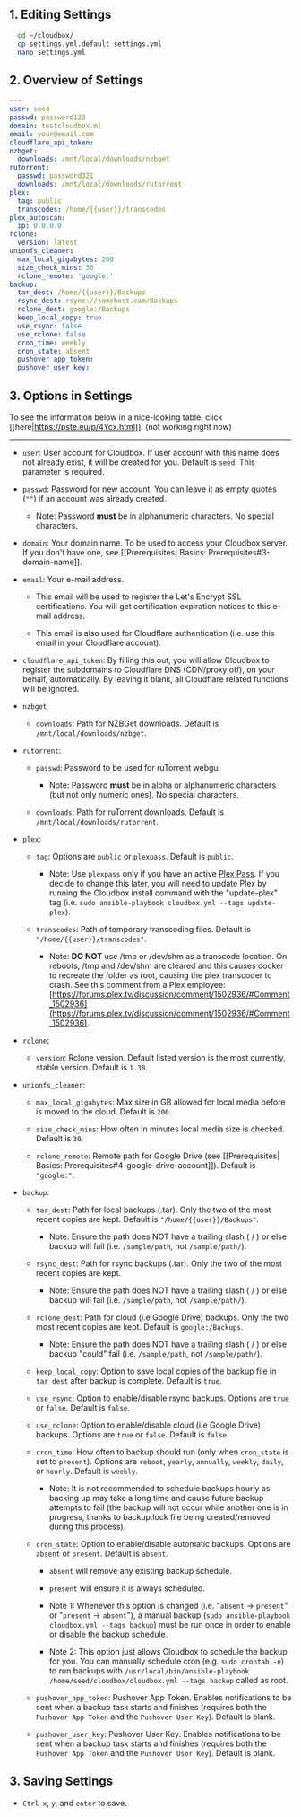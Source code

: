 ## 1. Editing Settings ##

  ```bash
    cd ~/cloudbox/
    cp settings.yml.default settings.yml
    nano settings.yml
  ```

## 2. Overview of Settings ## 

```yaml
---
user: seed
passwd: password123
domain: testcloudbox.ml
email: your@email.com
cloudflare_api_token:
nzbget:
  downloads: /mnt/local/downloads/nzbget
rutorrent:
  passwd: password321
  downloads: /mnt/local/downloads/rutorrent
plex:
  tag: public
  transcodes: /home/{{user}}/transcodes
plex_autoscan:
  ip: 0.0.0.0
rclone:
  version: latest
unionfs_cleaner:
  max_local_gigabytes: 200
  size_check_mins: 30
  rclone_remote: 'google:'
backup:
  tar_dest: /home/{{user}}/Backups
  rsync_dest: rsync://somehost.com/Backups
  rclone_dest: google:/Backups
  keep_local_copy: true
  use_rsync: false
  use_rclone: false
  cron_time: weekly
  cron_state: absent
  pushover_app_token:
  pushover_user_key:
```

## 3. Options in Settings

To see the information below in a nice-looking table, click [[here|https://pste.eu/p/4Ycx.html]]. (not working right now)


---


- `user`: User account for Cloudbox. If user account with this name does not already exist, it will be created for you. Default is `seed`. This parameter is required.

- `passwd`: Password for new account. You can leave it as empty quotes (`""`) if an account was already created. 

  - Note: Password **must** be in alphanumeric characters. No special characters. 

- `domain`: Your domain name. To be used to access your Cloudbox server. If you don't have one, see [[Prerequisites| Basics: Prerequisites#3-domain-name]].

- `email`: Your e-mail address.

  - This email will be used to register the Let's Encrypt SSL certifications. You will get certification expiration notices to this e-mail address. 

  - This email is also used for Cloudflare authentication (i.e. use this email in your Cloudflare account).

- `cloudflare_api_token`: By filling this out, you will allow Cloudbox to register the subdomains to Cloudflare DNS (CDN/proxy off), on your behalf, automatically. By leaving it blank, all Cloudflare related functions will be ignored. 

- `nzbget`

    - `downloads`: Path for NZBGet downloads. Default is `/mnt/local/downloads/nzbget`. 

- `rutorrent`:

    - `passwd`: Password to be used for ruTorrent webgui

      - Note: Password **must** be in alpha or alphanumeric characters (but not only numeric ones). No special characters. 

    - `downloads`: Path for ruTorrent downloads. Default is `/mnt/local/downloads/rutorrent`. 

- `plex`:

  - `tag`: Options are `public` or `plexpass`. Default is `public`.

    - Note: Use `plexpass` only if you have an active [Plex Pass](https://www.plex.tv/features/plex-pass/). If you decide to change this later, you will need to update Plex by running the Cloudbox install command with the "update-plex" tag (i.e. `sudo ansible-playbook cloudbox.yml --tags update-plex`).

  - `transcodes`: Path of temporary transcoding files. Default is `"/home/{{user}}/transcodes"`. 

    - Note: **DO NOT** use /tmp or /dev/shm as a transcode location. On reboots, /tmp and /dev/shm are cleared and this causes docker to recreate the folder as root, causing the plex transcoder to crash. See this comment from a Plex employee: [https://forums.plex.tv/discussion/comment/1502936/#Comment_1502936](https://forums.plex.tv/discussion/comment/1502936/#Comment_1502936).

- `rclone`:

  - `version`: Rclone version. Default listed version is the most currently, stable version. Default is `1.38`.

- `unionfs_cleaner`:

  - `max_local_gigabytes`: Max size in GB allowed for local media before is moved to the cloud. Default is `200`. 

  - `size_check_mins`: How often in minutes local media size is checked. Default is `30`.

  - `rclone_remote`: Remote path for Google Drive (see [[Prerequisites| Basics: Prerequisites#4-google-drive-account]]). Default is `"google:"`.

- `backup`:

  - `tar_dest`: Path for local backups (.tar). Only the two of the most recent copies are kept. Default is `"/home/{{user}}/Backups"`.

    - Note: Ensure the path does NOT have a trailing slash ( / ) or else backup will fail (i.e. `/sample/path`, not `/sample/path/`).

  - `rsync_dest`: Path for rsync backups (.tar). Only the two of the most recent copies are kept.

    - Note: Ensure the path does NOT have a trailing slash ( / ) or else backup will fail (i.e. `/sample/path`, not `/sample/path/`).

  - `rclone_dest`: Path for cloud (i.e Google Drive) backups. Only the two most recent copies are kept. Default is `google:/Backups`.

    - Note: Ensure the path does NOT have a trailing slash ( / ) or else backup "could" fail (i.e. `/sample/path`, not `/sample/path/`).

  - `keep_local_copy`: Option to save local copies of the backup file in `tar_dest` after backup is complete. Default is `true`. 

  - `use_rsync`: Option to enable/disable rsync backups. Options are `true` or `false`. Default is `false`.

  - `use_rclone`: Option to enable/disable cloud (i.e Google Drive) backups. Options are `true` or `false`. Default is `false`.

  - `cron_time`: How often to backup should run (only when `cron_state` is set to `present`). Options are `reboot`, `yearly`, `annually`, `weekly`, `daily`, or `hourly`. Default is `weekly`. 

    - Note: It is not recommended to schedule backups hourly as backing up may take a long time and cause future backup attempts to fail (the backup will not occur while another one is in progress, thanks to backup.lock file being created/removed during this process). 

  - `cron_state`: Option to enable/disable automatic backups. Options are `absent` or `present`. Default is `absent`.

    - `absent` will remove any existing backup schedule. 

    - `present` will ensure it is always scheduled.

    - Note 1: Whenever this option is changed (i.e. "`absent` -> `present`" or "`present` -> `absent`"), a manual backup (`sudo ansible-playbook cloudbox.yml --tags backup`) must be run once in order to enable or disable the backup schedule.  

    - Note 2: This option just allows Cloudbox to schedule the backup for you. You can manually schedule cron (e.g. `sudo crontab -e`) to run backups with `/usr/local/bin/ansible-playbook /home/seed/cloudbox/cloudbox.yml --tags backup` called as root. 

  - `pushover_app_token`: Pushover App Token. Enables notifications to be sent when a backup task starts and finishes (requires both the `Pushover App Token` and the `Pushover User Key`). Default is blank.

  - `pushover_user_key`: Pushover User Key. Enables notifications to be sent when a backup task starts and finishes (requires both the `Pushover App Token` and the `Pushover User Key`). Default is blank.


## 3. Saving Settings ## 

- `Ctrl-x`, `y`, and `enter` to save.

